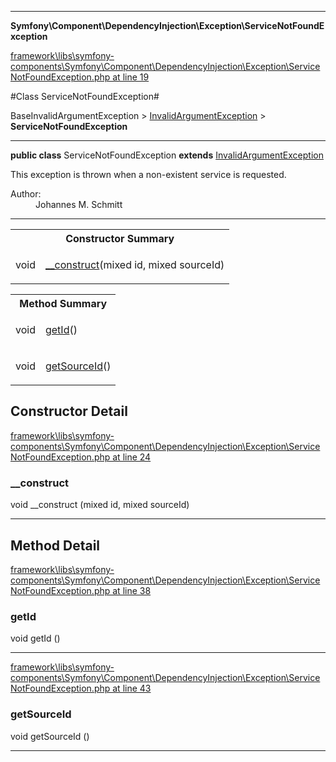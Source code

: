 

- - -

**Symfony\Component\DependencyInjection\Exception\ServiceNotFoundException**


<a href="https://github.com/JeyDotC/Hirudo/blob/master/framework/libs/symfony-components/Symfony/Component/DependencyInjection/Exception/ServiceNotFoundException.php#L19" target='_blank'>framework\libs\symfony-components\Symfony\Component\DependencyInjection\Exception\ServiceNotFoundException.php at line 19</a>

#Class ServiceNotFoundException#

BaseInvalidArgumentException &gt; <a href="https://github.com/JeyDotC/Hirudo-docs/blob/master/Symfony/Component/DependencyInjection/Exception/InvalidArgumentException.md">InvalidArgumentException</a>
 &gt; **ServiceNotFoundException**




- - -

<p><strong>public  class</strong> <span>ServiceNotFoundException</span>
<strong>extends</strong> <a href="https://github.com/JeyDotC/Hirudo-docs/blob/master/Symfony/Component/DependencyInjection/Exception/InvalidArgumentException.md">InvalidArgumentException</a>

</p>

<div class="comment" id="overview_description"><p>This exception is thrown when a non-existent service is requested.</p></div>

<dl>
<dt>Author:</dt>
<dd>Johannes M. Schmitt <schmittjoh@gmail.com></dd>
</dl>


<hr />

<table id="summary_constructor">
<tr><th colspan="2">Constructor Summary</th></tr>
<tr>
<td><span class='k'></span> <span class='nx'>void</span></td>
<td class="description"><p class="name"><a href="#__construct">__construct</a>(mixed id, mixed sourceId)</p></td>
</tr>
</table>

<table id="summary_method">
<tr><th colspan="2">Method Summary</th></tr>
<tr>
<td><span class='k'></span> <span class='nx'>void</span></td>
<td class="description"><p class="name"><a href="#getid">getId</a>()</p></td>
</tr>
<tr>
<td><span class='k'></span> <span class='nx'>void</span></td>
<td class="description"><p class="name"><a href="#getsourceid">getSourceId</a>()</p></td>
</tr>
</table>

<h2 id="detail_method">Constructor Detail</h2>

<a href="https://github.com/JeyDotC/Hirudo/blob/master/framework/libs/symfony-components/Symfony/Component/DependencyInjection/Exception/ServiceNotFoundException.php#L24" target='_blank'>framework\libs\symfony-components\Symfony\Component\DependencyInjection\Exception\ServiceNotFoundException.php at line 24</a>

<h3 id="__construct">__construct</h3>
<span class='k'></span> <span class='nx'>void</span> <span class='nf'>__construct</span> (mixed id, mixed sourceId)

<div class="details">

</div>

- - -

<h2 id="detail_method">Method Detail</h2>

<a href="https://github.com/JeyDotC/Hirudo/blob/master/framework/libs/symfony-components/Symfony/Component/DependencyInjection/Exception/ServiceNotFoundException.php#L38" target='_blank'>framework\libs\symfony-components\Symfony\Component\DependencyInjection\Exception\ServiceNotFoundException.php at line 38</a>

<h3 id="getId()">getId</h3>
<span class='k'></span> <span class='nx'>void</span> <span class='nf'>getId</span> ()

<div class="details">

</div>

- - -


<a href="https://github.com/JeyDotC/Hirudo/blob/master/framework/libs/symfony-components/Symfony/Component/DependencyInjection/Exception/ServiceNotFoundException.php#L43" target='_blank'>framework\libs\symfony-components\Symfony\Component\DependencyInjection\Exception\ServiceNotFoundException.php at line 43</a>

<h3 id="getSourceId()">getSourceId</h3>
<span class='k'></span> <span class='nx'>void</span> <span class='nf'>getSourceId</span> ()

<div class="details">

</div>

- - -

